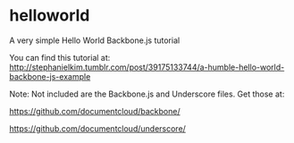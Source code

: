 helloworld
==========

A very simple Hello World Backbone.js tutorial 

You can find this tutorial at: http://stephanielkim.tumblr.com/post/39175133744/a-humble-hello-world-backbone-js-example

Note: Not included are the Backbone.js and Underscore files. Get those at: 

https://github.com/documentcloud/backbone/

https://github.com/documentcloud/underscore/
